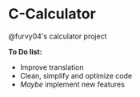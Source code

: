 # C-Calculator
@furvy04's calculator project


  **To Do list:**
* Improve translation
* Clean, simplify and optimize code
* *Maybe* implement new features
